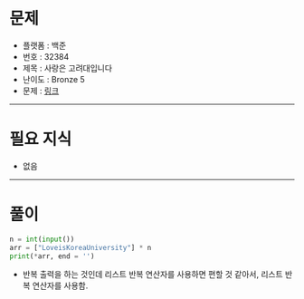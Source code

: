 # 문제
- 플랫폼 : 백준
- 번호 : 32384
- 제목 : 사랑은 고려대입니다
- 난이도 : Bronze 5
- 문제 : <a href="https://www.acmicpc.net/problem/32384" target="_blank">링크</a>

---

# 필요 지식
- 없음

---

# 풀이
```python
n = int(input())
arr = ["LoveisKoreaUniversity"] * n
print(*arr, end = '')
```
- 반복 출력을 하는 것인데 리스트 반복 연산자를 사용하면 편할 것 같아서, 리스트 반복 연산자를 사용함.
